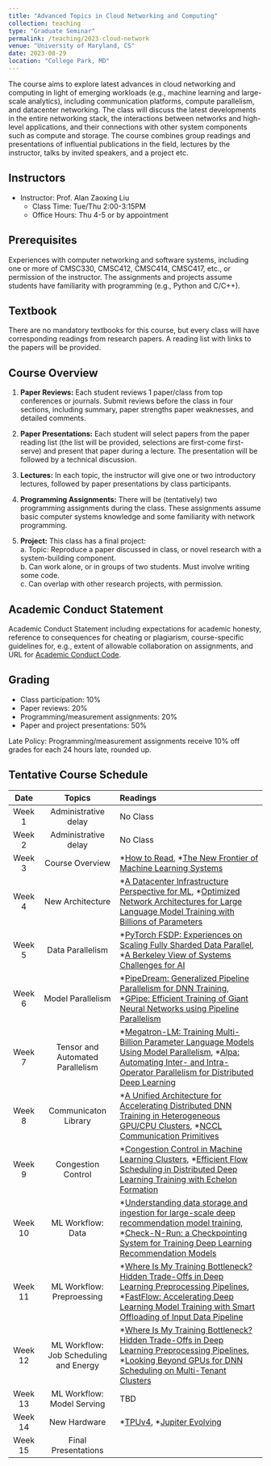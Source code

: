 ```yaml
---
title: "Advanced Topics in Cloud Networking and Computing"
collection: teaching
type: "Graduate Seminar"
permalink: /teaching/2023-cloud-network
venue: "University of Maryland, CS"
date: 2023-08-29
location: "College Park, MD"
---
```


The course aims to explore latest advances in cloud networking and computing in light of emerging workloads (e.g., machine learning and large-scale analytics), including communication platforms, compute parallelism, and datacenter networking. The class will discuss the latest developments in the entire networking stack, the interactions between networks and high-level applications, and their connections with other system components such as compute and storage. The course combines group readings and presentations of influential publications in the field, lectures by the instructor, talks by invited speakers, and a project etc.

Instructors
------
* Instructor: Prof. Alan Zaoxing Liu
    * Class Time: Tue/Thu 2:00-3:15PM
    * Office Hours: Thu 4-5 or by appointment

Prerequisites
------
Experiences with computer networking and software systems, including one or more of CMSC330, CMSC412, CMSC414, CMSC417, etc., or permission of the instructor. The assignments and projects assume students have familiarity with programming (e.g., Python and C/C++).


Textbook
------
There are no mandatory textbooks for this course, but every class will have corresponding readings from research papers. A reading list with links to the papers will be provided.

Course Overview
------
1. **Paper Reviews:** Each student reviews 1 paper/class from top conferences or journals. Submit reviews before the class in four sections, including summary, paper strengths paper weaknesses, and  detailed comments.

2. **Paper Presentations:** Each student will select papers from the paper reading list (the list will be provided, selections are first-come first-serve) and present that paper during a lecture. The presentation will be followed by a technical discussion.

3. **Lectures:** In each topic, the instructor will give one or two introductory lectures, followed by paper presentations by class participants.

4. **Programming Assignments:** There will be (tentatively) two programming assignments during the class. These assignments assume basic computer systems knowledge and some familiarity with network programming.

5. **Project:** This class has a final project:  
    a.	Topic: Reproduce a paper discussed in class, or novel research with a system-building component.  
    b.	Can work alone, or in groups of two students. Must involve writing some code.  
    c.	Can overlap with other research projects, with permission.


Academic Conduct Statement
------
 Academic Conduct Statement including expectations for academic honesty, reference to consequences for cheating or plagiarism, course-specific guidelines for, e.g., extent of allowable collaboration on assignments, and URL for [Academic Conduct Code](https://academiccatalog.umd.edu/undergraduate/registration-academic-requirements-regulations/academic-integrity-student-conduct-codes/).

Grading
------
- Class participation: 10% 
- Paper reviews: 20% 
- Programming/measurement assignments: 20% 
- Paper and project presentations: 50%

Late Policy: Programming/measurement assignments receive 10% off grades for each 24 hours late, rounded up.


Tentative Course Schedule
------

| Date    | Topics  | Readings |
| :------: | :------: | :------  |
| Week 1  | Administrative delay | No Class |
| Week 2  | Administrative delay | No Class |
| Week 3  | Course Overview | *[How to Read](/files/course/CCR07_HowToRead.pdf), *[The New Frontier of Machine Learning Systems](https://arxiv.org/pdf/1904.03257.pdf) |
| Week 4  | New Architecture | *[A Datacenter Infrastructure Perspective for ML](/files/course/HPCA18_FacebookDCInfra.pdf), *[Optimized Network Architectures for Large Language Model Training with Billions of Parameters](https://arxiv.org/pdf/2307.12169) |
| Week 5  | Data Parallelism | *[PyTorch FSDP: Experiences on Scaling Fully Sharded Data Parallel](https://arxiv.org/pdf/2304.11277),  *[A Berkeley View of Systems Challenges for AI](https://arxiv.org/pdf/1712.05855) |
| Week 6  | Model Parallelism | *[PipeDream: Generalized Pipeline Parallelism for DNN Training](https://arxiv.org/pdf/1806.03377), *[GPipe: Efficient Training of Giant Neural Networks using Pipeline Parallelism](https://arxiv.org/pdf/1811.06965) |
| Week 7  | Tensor and Automated Parallelism | *[Megatron-LM: Training Multi-Billion Parameter Language Models Using Model Parallelism](https://arxiv.org/pdf/1909.08053), *[Alpa: Automating Inter- and Intra-Operator Parallelism for Distributed Deep Learning](https://arxiv.org/pdf/2201.12023) |
| Week 8  | Communicaton Library | *[A Unified Architecture for Accelerating Distributed DNN Training in Heterogeneous GPU/CPU Clusters](https://www.usenix.org/system/files/osdi20-jiang.pdf), *[NCCL Communication Primitives](https://docs.nvidia.com/deeplearning/nccl/user-guide/docs/overview.html) |
| Week 9  | Congestion Control | *[Congestion Control in Machine Learning Clusters](https://conferences.sigcomm.org/hotnets/2022/papers/hotnets22_rajasekaran.pdf), *[Efficient Flow Scheduling in Distributed Deep Learning Training with Echelon Formation](https://conferences.sigcomm.org/hotnets/2022/papers/hotnets22_pan.pdf) |
| Week 10  | ML Workflow: Data| *[Understanding data storage and ingestion for large-scale deep recommendation model training](https://arxiv.org/pdf/2108.09373), *[Check-N-Run: a Checkpointing System for Training Deep Learning Recommendation Models](https://www.usenix.org/system/files/nsdi22-paper-eisenman.pdf) |
| Week 11  | ML Workflow: Preproessing | *[Where Is My Training Bottleneck? Hidden Trade-Offs in Deep Learning Preprocessing Pipelines](https://arxiv.org/pdf/2202.08679), *[FastFlow: Accelerating Deep Learning Model Training with Smart Offloading of Input Data Pipeline](/files/course/VLDB23_FastFlow.pdf) |
| Week 12  | ML Workflow: Job Scheduling and Energy | *[Where Is My Training Bottleneck? Hidden Trade-Offs in Deep Learning Preprocessing Pipelines](https://arxiv.org/pdf/2202.08679), *[Looking Beyond GPUs for DNN Scheduling on Multi-Tenant Clusters](https://www.usenix.org/system/files/osdi22-mohan.pdf) |
| Week 13  | ML Workflow: Model Serving | TBD |
| Week 14  | New Hardware | *[TPUv4](https://arxiv.org/pdf/2304.01433), *[Jupiter Evolving](https://research.google/pubs/pub51587.pdf)|
| Week 15  | Final Presentations |